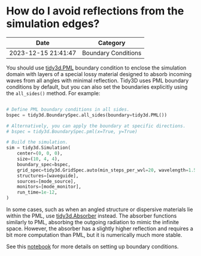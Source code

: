# How do I avoid reflections from the simulation edges?

| Date       | Category    |
|------------|-------------|
| 2023-12-15 21:41:47 | Boundary Conditions |


You should use [tidy3d.PML](https://docs.flexcompute.com/projects/tidy3d/en/latest/api/_autosummary/tidy3d.PML.html#tidy3d.PML) boundary condition to enclose the simulation domain with layers of a special lossy material designed to absorb incoming waves from all angles with minimal reflection. Tidy3D uses PML boundary conditions by default, but you can also set the boundaries explicitly using the `all_sides()` method. For example:



```python

# Define PML boundary conditions in all sides.
bspec = tidy3d.BoundarySpec.all_sides(boundary=tidy3d.PML())

# Alternatively, you can apply the boundary at specific directions.
# bspec = tidy3d.BoundarySpec.pml(x=True, y=True)

# Build the simulation.
sim = tidy3d.Simulation(
    center=(0, 0, 0),
    size=(10, 4, 4),
    boundary_spec=bspec,
    grid_spec=tidy3d.GridSpec.auto(min_steps_per_wvl=20, wavelength=1.55),
    structures=[waveguide],
    sources=[mode_source],
    monitors=[mode_monitor],
    run_time=1e-12,
)

```



In some cases, such as when an angled structure or dispersive materials lie within the PML, use [tidy3d.Absorber](https://docs.flexcompute.com/projects/tidy3d/en/latest/api/_autosummary/tidy3d.Absorber.html#tidy3d.Absorber) instead. The absorber functions similarly to PML, absorbing the outgoing radiation to mimic the infinite space. However, the absorber has a slightly higher reflection and requires a bit more computation than PML, but it is numerically much more stable.

See this [notebook](https://www.flexcompute.com/tidy3d/examples/notebooks/BoundaryConditions/) for more details on setting up boundary conditions.